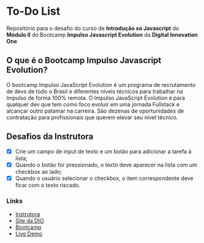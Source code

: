 # To-Do List

Repositório para o desafio do curso de **Introdução so Javascript** do **Módulo II** do Bootcamp **Impulso Javascript Evolution** da **Digital Innovation One**

## O que é o Bootcamp Impulso Javascript Evolution?

O bootcamp Impulso JavaScript Evolution é um programa de recrutamento de devs de todo o Brasil e diferentes níveis técnicos para trabalhar na Impulso de forma 100% remota. O Impulso JavaScript Evolution é para qualquer dev que tem como foco evoluir em uma jornada Fullstack e alcançar outro patamar na carreira. São dezenas de oportunidades de contratação para profissionais que querem elevar seu nível técnico.

## Desafios da Instrutora
- [x] Crie um campo de input de texto e um botão para adicionar a tarefa à lista;
- [x] Quando o botão for pressionado, o texto deve aparecer na lista com um checkbox ao lado;
- [x] Quando o usuário selecionar o checkbox, o item correspondente deve ficar com o texto riscado.

### Links

* [Instrutora](https://github.com/stebsnusch)
* [Site da DIO](https://www.dio.me/)
* [Bootcamp](https://web.dio.me/track/214643d2-7f11-430b-ada2-4319b0db6327)
* [Live Demo](https://dio-intro-javascript-todo.jeisel.dev/)